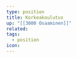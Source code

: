 ```yaml
---
type: position
title: Korkeakoulutus
up: "[[3000 Osaaminen]]"
related:
tags:
  - position
icon:
---
```


